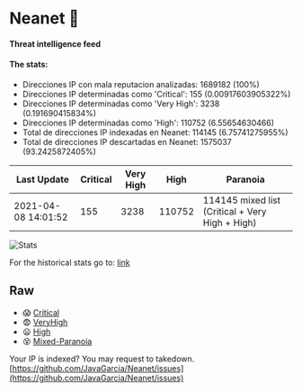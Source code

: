 # Neanet :hocho:
#### Threat intelligence feed
#### The stats:

- Direcciones IP con mala reputacion analizadas: 1689182 (100%)
- Direcciones IP determinadas como 'Critical':  155 (0.00917603905322%)
- Direcciones IP determinadas como 'Very High':  3238 (0.191690415834%)
- Direcciones IP determinadas como 'High':  110752 (6.55654630466)
- Total de direcciones IP indexadas en Neanet:  114145 (6.75741275955%)
- Total de direcciones IP descartadas en Neanet:  1575037 (93.2425872405%)

| Last Update | Critical | Very High | High | Paranoia |
| --- | --- | --- | --- | --- |
| 2021-04-08 14:01:52 | 155 | 3238 | 110752 | 114145 mixed list (Critical + Very High + High)|

![Stats](https://docs.google.com/spreadsheets/d/e/2PACX-1vSnaNMIXVabIpDJjufMlzH7poXnshF3mgd8Is1g9ytUEzVsP5my4Trn8f-xkoLLQ38xpL3HtmUexLo6/pubchart?oid=501124687&format=image)

For the historical stats go to: [link](/stats.csv)
## Raw
- :scream: [Critical](https://raw.githubusercontent.com/JavaGarcia/Neanet/master/blacklists/neanet_critical.txt)
- :fearful: [VeryHigh](https://raw.githubusercontent.com/JavaGarcia/Neanet/master/blacklists/neanet_veryHigh.txtt)
- :frowning: [High](https://raw.githubusercontent.com/JavaGarcia/Neanet/master/blacklists/neanet_high.txt)
- :dizzy_face: [Mixed-Paranoia](https://raw.githubusercontent.com/JavaGarcia/Neanet/master/blacklists/neanet_all.txt)


Your IP is indexed? You may request to takedown. [https://github.com/JavaGarcia/Neanet/issues](https://github.com/JavaGarcia/Neanet/issues)




































































































































































































































































































































































































































































































































































































































































































































































































































































































































































































































































































































































































































































































































































































































































































































































































































































































































































































































































































































































































































































































































































































































































































































































































































































































































































































































































































































































































































































































































































































































































































































































































































































































































































































































































































































































































































































































































































































































































































































































































































































































































































































































































































































































































































































































































































































































































































































































































































































































































































































































































































































































































































































































































































































































































































































































































































































